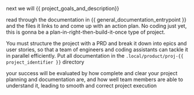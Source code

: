 next we will {{ project_goals_and_description}}

read through the documentation in {{ general_documentation_entrypoint }} and the files it links to and come up with an action plan. No coding just yet, this is gonna be a plan-in-right-then-build-it-once type of project.

You must structure the project with a PRD and break it down into epics and user stories, so that a team of engineers and coding assistants can tackle it in parallel efficiently. Put all documentation in the `.local/product/proj-{{ project_identifier }}` directory

your success will be evaluated by how complete and clear your project planning and documentation are, and how well team members are able to understand it, leading to smooth and correct project execution